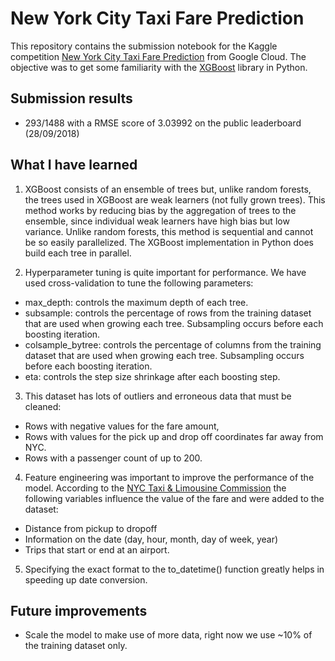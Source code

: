# New York City Taxi Fare Prediction

This repository contains the submission notebook for the Kaggle competition [New York City Taxi Fare Prediction](https://www.kaggle.com/c/new-york-city-taxi-fare-prediction) from Google Cloud. The objective was to get some familiarity with the [XGBoost](https://xgboost.readthedocs.io/en/latest/index.html) library in Python.

## Submission results

- 293/1488 with a RMSE score of 3.03992 on the public leaderboard (28/09/2018)

## What I have learned

1) XGBoost consists of an ensemble of trees but, unlike random forests, the trees used in XGBoost are weak learners (not fully grown trees). This method works by 
reducing bias by the aggregation of trees to the ensemble, since individual weak learners have high bias but low variance. Unlike random forests, this method is 
sequential and cannot be so easily parallelized. The XGBoost implementation in Python does build each tree in parallel.

2) Hyperparameter tuning is quite important for performance. We have used cross-validation to tune the following parameters:
- max_depth: controls the maximum depth of each tree.
- subsample: controls the percentage of rows from the training dataset that are used when growing each tree. Subsampling occurs before each boosting iteration.
- colsample_bytree: controls the percentage of columns from the training dataset that are used when growing each tree. Subsampling occurs before each boosting iteration.
- eta: controls the step size shrinkage after each boosting step. 

3) This dataset has lots of outliers and erroneous data that must be cleaned:
  - Rows with negative values for the fare amount,
  - Rows with values for the pick up and drop off coordinates far away from NYC.
  - Rows with a passenger count of up to 200.
  
 4) Feature engineering was important to improve the performance of the model. According to the [NYC Taxi & Limousine Commission](http://www.nyc.gov/html/tlc/html/passenger/taxicab_rate.shtml) the following variables influence the value of the fare and were added to the dataset:
 - Distance from pickup to dropoff
 - Information on the date (day, hour, month, day of week, year)
 - Trips that start or end at an airport.
 
 5) Specifying the exact format to the to_datetime() function greatly helps in speeding up date conversion.
  
## Future improvements

- Scale the model to make use of more data, right now we use ~10% of the training dataset only. 
